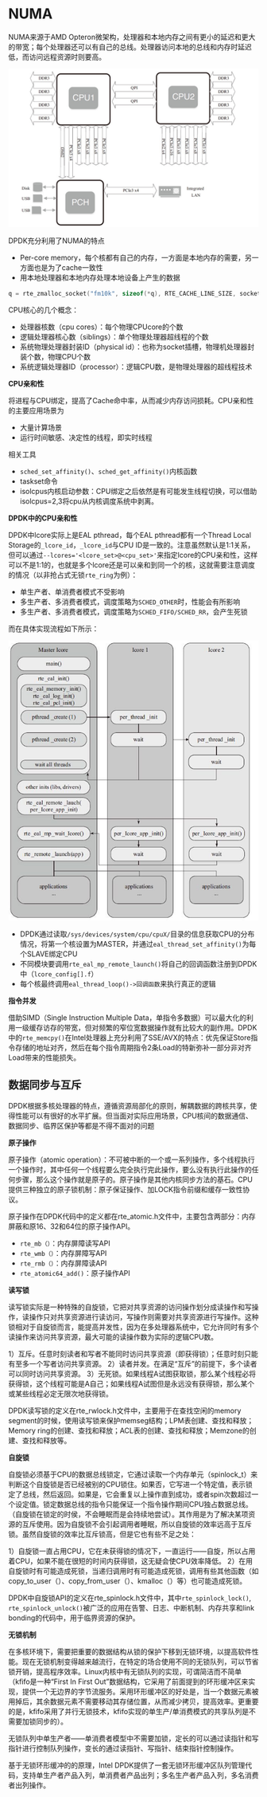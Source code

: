 # NUMA

NUMA来源于AMD Opteron微架构，处理器和本地内存之间有更小的延迟和更大的带宽；每个处理器还可以有自己的总线。处理器访问本地的总线和内存时延迟低，而访问远程资源时则要高。

![](numa.jpg)

DPDK充分利用了NUMA的特点

* Per-core memory，每个核都有自己的内存，一方面是本地内存的需要，另一方面也是为了cache一致性
* 用本地处理器和本地内存处理本地设备上产生的数据

```c
q = rte_zmalloc_socket("fm10k", sizeof(*q), RTE_CACHE_LINE_SIZE, socket_id)
```

CPU核心的几个概念：

- 处理器核数（cpu cores）：每个物理CPUcore的个数
- 逻辑处理器核心数（siblings）：单个物理处理器超线程的个数
- 系统物理处理器封装ID（physical id）：也称为socket插槽，物理机处理器封装个数，物理CPU个数
- 系统逻辑处理器ID（processor）：逻辑CPU数，是物理处理器的超线程技术

**CPU亲和性**

将进程与CPU绑定，提高了Cache命中率，从而减少内存访问损耗。CPU亲和性的主要应用场景为

- 大量计算场景
- 运行时间敏感、决定性的线程，即实时线程

相关工具

- `sched_set_affinity()`、`sched_get_affinity()`内核函数
- taskset命令
- isolcpus内核启动参数：CPU绑定之后依然是有可能发生线程切换，可以借助isolcpus=2,3将cpu从内核调度系统中剥离。

**DPDK中的CPU亲和性**

DPDK中lcore实际上是EAL pthread，每个EAL pthread都有一个Thread Local Storage的`_lcore_id`，`_lcore_id`与CPU ID是一致的。注意虽然默认是1:1关系，但可以通过`--lcores='<lcore_set>@<cpu_set>'`来指定lcore的CPU亲和性，这样可以不是1:1的，也就是多个lcore还是可以亲和到同一个的核，这就需要注意调度的情况（以非抢占式无锁`rte_ring`为例）：

- 单生产者、单消费者模式不受影响
- 多生产者、多消费者模式，调度策略为`SCHED_OTHER`时，性能会有所影响
- 多生产者、多消费者模式，调度策略为`SCHED_FIFO/SCHED_RR`，会产生死锁

而在具体实现流程如下所示：

![](cpupin.jpeg)

- DPDK通过读取`/sys/devices/system/cpu/cpuX/`目录的信息获取CPU的分布情况，将第一个核设置为MASTER，并通过`eal_thread_set_affinity()`为每个SLAVE绑定CPU
- 不同模块要调用`rte_eal_mp_remote_launch()`将自己的回调函数注册到DPDK中（`lcore_config[].f`）
- 每个核最终调用`eal_thread_loop()->回调函数`来执行真正的逻辑

**指令并发**

借助SIMD（Single Instruction Multiple Data，单指令多数据）可以最大化的利用一级缓存访存的带宽，但对频繁的窄位宽数据操作就有比较大的副作用。DPDK中的`rte_memcpy()`在Intel处理器上充分利用了SSE/AVX的特点：优先保证Store指令存储的地址对齐，然后在每个指令周期指令2条Load的特新弥补一部分非对齐Load带来的性能损失。


## 数据同步与互斥

DPDK根据多核处理器的特点，遵循资源局部化的原则，解耦数据的跨核共享，使得性能可以有很好的水平扩展。但当面对实际应用场景，CPU核间的数据通信、数据同步、临界区保护等都是不得不面对的问题

**原子操作**

原子操作（atomic operation）：不可被中断的一个或一系列操作，多个线程执行一个操作时，其中任何一个线程要么完全执行完此操作，要么没有执行此操作的任何步骤，那么这个操作就是原子的。原子操作是其他内核同步方法的基石。CPU提供三种独立的原子锁机制：原子保证操作、加LOCK指令前缀和缓存一致性协议。

原子操作在DPDK代码中的定义都在rte_atomic.h文件中，主要包含两部分：内存屏蔽和原16、32和64位的原子操作API。

- `rte_mb（）`：内存屏障读写API
- `rte_wmb（）`：内存屏障写API
- `rte_rmb（）`：内存屏障读API
- `rte_atomic64_add()`：原子操作API

**读写锁**

读写锁实际是一种特殊的自旋锁，它把对共享资源的访问操作划分成读操作和写操作，读操作只对共享资源进行读访问，写操作则需要对共享资源进行写操作。这种锁相对于自旋锁而言，能提高并发性，因为在多处理器系统中，它允许同时有多个读操作来访问共享资源，最大可能的读操作数为实际的逻辑CPU数。

1）互斥。任意时刻读者和写者不能同时访问共享资源（即获得锁）；任意时刻只能有至多一个写者访问共享资源。
2）读者并发。在满足“互斥”的前提下，多个读者可以同时访问共享资源。
3）无死锁。如果线程A试图获取锁，那么某个线程必将获得锁，这个线程可能是A自己；如果线程A试图但是永远没有获得锁，那么某个或某些线程必定无限次地获得锁。

DPDK读写锁的定义在rte_rwlock.h文件中，主要用于在查找空闲的memory segment的时候，使用读写锁来保护memseg结构；LPM表创建、查找和释放；Memory ring的创建、查找和释放；ACL表的创建、查找和释放；Memzone的创建、查找和释放等。

**自旋锁**

自旋锁必须基于CPU的数据总线锁定，它通过读取一个内存单元（spinlock_t）来判断这个自旋锁是否已经被别的CPU锁住。如果否，它写进一个特定值，表示锁定了总线，然后返回。如果是，它会重复以上操作直到成功，或者spin次数超过一个设定值。锁定数据总线的指令只能保证一个指令操作期间CPU独占数据总线。（自旋锁在锁定的时侯，不会睡眠而是会持续地尝试）。其作用是为了解决某项资源的互斥使用。因为自旋锁不会引起调用者睡眠，所以自旋锁的效率远高于互斥锁。虽然自旋锁的效率比互斥锁高，但是它也有些不足之处：

1）自旋锁一直占用CPU，它在未获得锁的情况下，一直运行——自旋，所以占用着CPU，如果不能在很短的时间内获得锁，这无疑会使CPU效率降低。
2）在用自旋锁时有可能造成死锁，当递归调用时有可能造成死锁，调用有些其他函数（如copy_to_user（）、copy_from_user（）、kmalloc（）等）也可能造成死锁。

DPDK中自旋锁API的定义在rte_spinlock.h文件中，其中`rte_spinlock_lock()`, `rte_spinlock_unlock()`被广泛的应用在告警、日志、中断机制、内存共享和link bonding的代码中，用于临界资源的保护。

**无锁机制**

在多核环境下，需要把重要的数据结构从锁的保护下移到无锁环境，以提高软件性能。现在无锁机制变得越来越流行，在特定的场合使用不同的无锁队列，可以节省锁开销，提高程序效率。Linux内核中有无锁队列的实现，可谓简洁而不简单（kfifo是一种“First In First Out”数据结构，它采用了前面提到的环形缓冲区来实现，提供一个无边界的字节流服务。采用环形缓冲区的好处是，当一个数据元素被用掉后，其余数据元素不需要移动其存储位置，从而减少拷贝，提高效率。更重要的是，kfifo采用了并行无锁技术，kfifo实现的单生产/单消费模式的共享队列是不需要加锁同步的）。

无锁队列中单生产者——单消费者模型中不需要加锁，定长的可以通过读指针和写指针进行控制队列操作，变长的通过读指针、写指针、结束指针控制操作。

基于无锁环形缓冲的的原理，Intel DPDK提供了一套无锁环形缓冲区队列管理代码，支持单生产者产品入列，单消费者产品出列；多名生产者产品入列，多名消费者出列操作。
